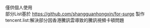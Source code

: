 僅供個人使用 <br>
部分List基於 https://github.com/shangguanhongxin/for-surge 製作 <br>
tencent.list:解決部分因香港騰訊雲導致的騰訊視頻卡頓問題
